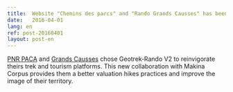 ```yaml
---
title:  Website "Chemins des parcs" and "Rando Grands Causses" has been revamped!
date:   2016-04-01
lang: en
ref: post-20160401
layout: post-en
---
```


<a href="http://www.cheminsdesparcs.fr/" title="Chemins des parcs">PNR PACA</a> and <a href="http://rando.parc-grands-causses.fr/" title="Rando Grands Causses">Grands Causses</a> chose Geotrek&#x2011;Rando V2 to reinvigorate theirs trek and tourism platforms. This new collaboration with Makina Corpus provides them a better valuation hikes practices and improve the image of their territory.
